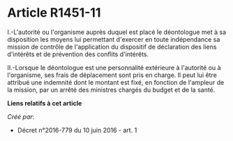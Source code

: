 # Article R1451-11

I.-L'autorité ou l'organisme auprès duquel est placé le déontologue met à sa disposition les moyens lui permettant d'exercer
en toute indépendance sa mission de contrôle de l'application du dispositif de déclaration des liens d'intérêts et de
prévention des conflits d'intérêts. 

II.-Lorsque le déontologue est une personnalité extérieure à l'autorité ou à l'organisme, ses frais de déplacement sont pris
en charge. Il peut lui être attribué une indemnité dont le montant est fixé, en fonction de l'ampleur de la mission, par un
arrêté des ministres chargés du budget et de la santé.

**Liens relatifs à cet article**

_Créé par_:

  - Décret n°2016-779 du 10 juin 2016 - art. 1
